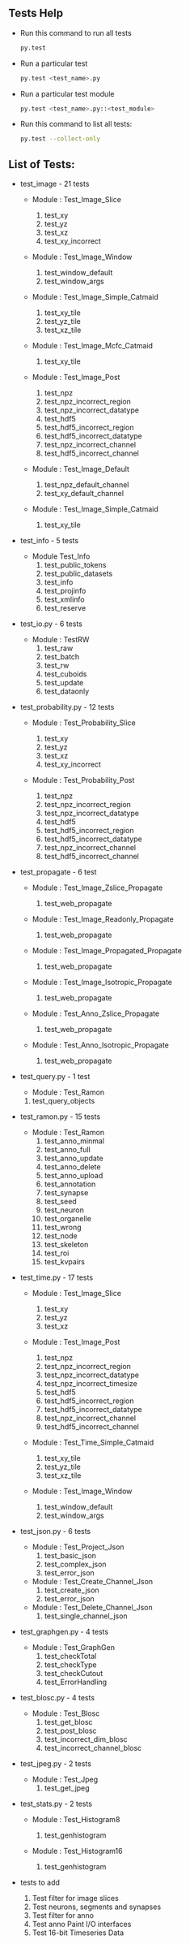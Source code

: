 ## Tests Help
  * Run this command to run all tests
    ```sh
    py.test
    ```
  * Run a particular test
    ```sh
    py.test <test_name>.py
    ```
  * Run a particular test module
    ```sh
    py.test <test_name>.py::<test_module>
    ```
  * Run this command to list all tests:
    ```sh
    py.test --collect-only
    ```

## List of Tests:

* test_image - 21 tests
  
  - Module : Test_Image_Slice
    1. test_xy
    2. test_yz
    3. test_xz
    4. test_xy_incorrect

  - Module : Test_Image_Window
    1. test_window_default
    2. test_window_args
  
  - Module : Test_Image_Simple_Catmaid
    1. test_xy_tile
    2. test_yz_tile
    3. test_xz_tile

  - Module : Test_Image_Mcfc_Catmaid
    1. test_xy_tile
  
  - Module : Test_Image_Post
    1. test_npz 
    2. test_npz_incorrect_region
    3. test_npz_incorrect_datatype
    4. test_hdf5
    5. test_hdf5_incorrect_region
    6. test_hdf5_incorrect_datatype
    7. test_npz_incorrect_channel
    8. test_hdf5_incorrect_channel

  - Module : Test_Image_Default
    1. test_npz_default_channel
    2. test_xy_default_channel
  
  - Module : Test_Image_Simple_Catmaid
    1. test_xy_tile

* test_info - 5 tests

  - Module Test_Info
    1. test_public_tokens
    2. test_public_datasets
    3. test_info
    4. test_projinfo
    5. test_xmlinfo
    6. test_reserve

* test_io.py - 6 tests
  
  - Module : TestRW
    1. test_raw
    2. test_batch
    3. test_rw
    4. test_cuboids
    5. test_update
    6. test_dataonly

* test_probability.py - 12 tests

  - Module : Test_Probability_Slice
    1. test_xy
    2. test_yz
    3. test_xz
    4. test_xy_incorrect
  
  - Module : Test_Probability_Post
    1. test_npz
    2. test_npz_incorrect_region
    3. test_npz_incorrect_datatype
    4. test_hdf5
    5. test_hdf5_incorrect_region
    6. test_hdf5_incorrect_datatype
    7. test_npz_incorrect_channel
    8. test_hdf5_incorrect_channel

* test_propagate - 6 test

  - Module : Test_Image_Zslice_Propagate
    1. test_web_propagate

  - Module : Test_Image_Readonly_Propagate
    1. test_web_propagate
  
  - Module : Test_Image_Propagated_Propagate
    1. test_web_propagate
  
  - Module : Test_Image_Isotropic_Propagate
    1. test_web_propagate

  - Module : Test_Anno_Zslice_Propagate
    1. test_web_propagate

  - Module : Test_Anno_Isotropic_Propagate
    1. test_web_propagate

* test_query.py - 1 test

  - Module : Test_Ramon
  1. test_query_objects

* test_ramon.py - 15 tests

  - Module : Test_Ramon
    1. test_anno_minmal
    2. test_anno_full
    3. test_anno_update
    4. test_anno_delete
    5. test_anno_upload
    6. test_annotation
    7. test_synapse
    8. test_seed
    9. test_neuron
    10. test_organelle
    11. test_wrong
    12. test_node
    13. test_skeleton
    14. test_roi
    15. test_kvpairs

* test_time.py - 17 tests
  
  - Module : Test_Image_Slice
    1. test_xy
    2. test_yz
    3. test_xz
  
  - Module : Test_Image_Post
    1. test_npz
    2. test_npz_incorrect_region
    3. test_npz_incorrect_datatype
    4. test_npz_incorrect_timesize
    5. test_hdf5
    6. test_hdf5_incorrect_region
    7. test_hdf5_incorrect_datatype
    8. test_npz_incorrect_channel
    9. test_hdf5_incorrect_channel

  - Module : Test_Time_Simple_Catmaid
    1. test_xy_tile
    2. test_yz_tile
    3. test_xz_tile
  
  - Module : Test_Image_Window
    1. test_window_default
    2. test_window_args

* test_json.py - 6 tests
  
  - Module : Test_Project_Json
    1. test_basic_json
    2. test_complex_json
    3. test_error_json
  - Module : Test_Create_Channel_Json
    1. test_create_json
    2. test_error_json
  - Module : Test_Delete_Channel_Json
    1. test_single_channel_json

* test_graphgen.py - 4 tests
  
  - Module : Test_GraphGen
    1. test_checkTotal
    2. test_checkType
    3. test_checkCutout
    4. test_ErrorHandling

* test_blosc.py - 4 tests

  - Module : Test_Blosc
    1. test_get_blosc
    2. test_post_blosc
    3. test_incorrect_dim_blosc
    4. test_incorrect_channel_blosc

* test_jpeg.py - 2 tests

  - Module : Test_Jpeg
    1. test_get_jpeg

* test_stats.py - 2 tests

  - Module : Test_Histogram8
    1. test_genhistogram
   
  - Module : Test_Histogram16
    1. test_genhistogram

* tests to add
  1. Test filter for image slices
  2. Test neurons, segments and synapses
  3. Test filter for anno
  4. Test anno Paint I/O interfaces
  5. Test 16-bit Timeseries Data
